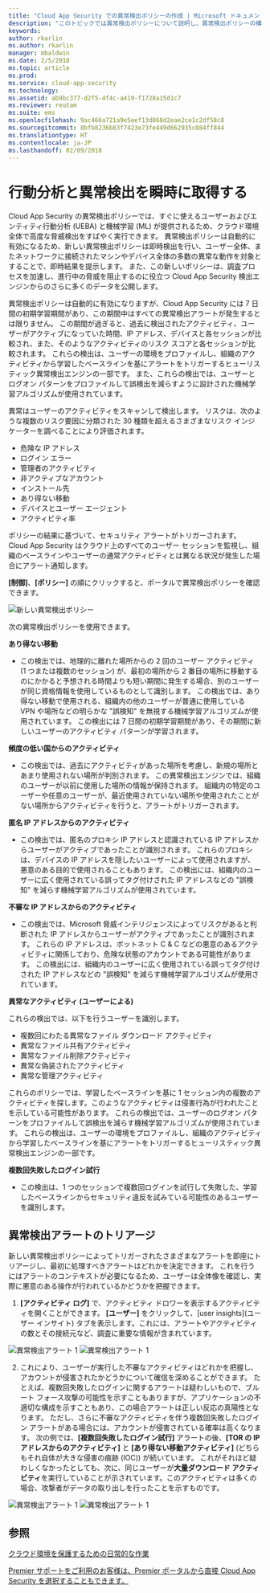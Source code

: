```yaml
---
title: "Cloud App Security での異常検出ポリシーの作成 | Microsoft ドキュメント"
description: "このトピックでは異常検出ポリシーについて説明し、異常検出ポリシーの構成要素に関する参照情報を提供します。"
keywords: 
author: rkarlin
ms.author: rkarlin
manager: mbaldwin
ms.date: 2/5/2018
ms.topic: article
ms.prod: 
ms.service: cloud-app-security
ms.technology: 
ms.assetid: ab9bc377-d2f5-4f4c-a419-f1728a15d1c7
ms.reviewer: reutam
ms.suite: ems
ms.openlocfilehash: 9ac466a721a9e5eef13d868d2eae2ce1c2df58c8
ms.sourcegitcommit: 8bfb8236b83f7423e73fe449d662935c084ff844
ms.translationtype: HT
ms.contentlocale: ja-JP
ms.lasthandoff: 02/09/2018
---
```

# <a name="get-instantaneous-behavioral-analytics-and-anomaly-detection"></a>行動分析と異常検出を瞬時に取得する

Cloud App Security の異常検出ポリシーでは、すぐに使えるユーザーおよびエンティティ行動分析 (UEBA) と機械学習 (ML) が提供されるため、クラウド環境全体で高度な脅威検出をすばやく実行できます。 異常検出ポリシーは自動的に有効になるため、新しい異常検出ポリシーは即時検出を行い、ユーザー全体、またネットワークに接続されたマシンやデバイス全体の多数の異常な動作を対象とすることで、即時結果を提示します。  また、この新しいポリシーは、調査プロセスを加速し、進行中の脅威を阻止するのに役立つ Cloud App Security 検出エンジンからのさらに多くのデータを公開します。 

異常検出ポリシーは自動的に有効になりますが、Cloud App Security には 7 日間の初期学習期間があり、この期間中はすべての異常検出アラートが発生するとは限りません。 この期間が過ぎると、過去に検出されたアクティビティ、ユーザーがアクティブになっていた時間、IP アドレス、デバイスと各セッションが比較され、また、そのようなアクティビティのリスク スコアと各セッションが比較されます。  これらの検出は、ユーザーの環境をプロファイルし、組織のアクティビティから学習したベースラインを基にアラートをトリガーするヒューリスティック異常検出エンジンの一部です。 また、これらの検出では、ユーザーとログオン パターンをプロファイルして誤検出を減らすように設計された機械学習アルゴリズムが使用されています。

異常はユーザーのアクティビティをスキャンして検出します。 リスクは、次のような複数のリスク要因に分類された 30 種類を超えるさまざまなリスク インジケーターを調べることにより評価されます。 
          
 -   危険な IP アドレス
 -   ログイン エラー
 -   管理者のアクティビティ
 -   非アクティブなアカウント
 -   インストール先  
 -   あり得ない移動
 -   デバイスとユーザー エージェント
 -   アクティビティ率

ポリシーの結果に基づいて、セキュリティ アラートがトリガーされます。 Cloud App Security はクラウド上のすべてのユーザー セッションを監視し、組織のベースラインやユーザーの通常アクティビティとは異なる状況が発生した場合にアラート通知します。 


**[制御]**、**[ポリシー]** の順にクリックすると、ポータルで異常検出ポリシーを確認できます。

 ![新しい異常検出ポリシー](./media/new-anomaly-detection-policies.png)

次の異常検出ポリシーを使用できます。

**あり得ない移動**
-  この検出では、地理的に離れた場所からの 2 回のユーザー アクティビティ (1 つまたは複数のセッション) が、最初の場所から 2 番目の場所に移動するのにかかると予想される時間よりも短い期間に発生する場合、別のユーザーが同じ資格情報を使用しているものとして識別します。 この検出では、あり得ない移動で使用される、組織内の他のユーザーが普通に使用している VPN や場所などの明らかな "誤検知" を無視する機械学習アルゴリズムが使用されています。 この検出には 7 日間の初期学習期間があり、その期間に新しいユーザーのアクティビティ パターンが学習されます。


**頻度の低い国からのアクティビティ**
- この検出では、過去にアクティビティがあった場所を考慮し、新規の場所とあまり使用されない場所が判別されます。 この異常検出エンジンでは、組織のユーザーが以前に使用した場所の情報が保持されます。 組織内の特定のユーザーや任意のユーザーが、最近使用されていない場所や使用されたことがない場所からアクティビティを行うと、アラートがトリガーされます。 


**匿名 IP アドレスからのアクティビティ**
- この検出では、匿名のプロキシ IP アドレスと認識されている IP アドレスからユーザーがアクティブであったことが識別されます。 これらのプロキシは、デバイスの IP アドレスを隠したいユーザーによって使用されますが、悪意のある目的で使用されることもあります。 この検出には、組織内のユーザーに広く使用されている誤ってタグ付けされた IP アドレスなどの "誤検知" を減らす機械学習アルゴリズムが使用されています。

**不審な IP アドレスからのアクティビティ**
- この検出では、Microsoft 脅威インテリジェンスによってリスクがあると判断された IP アドレスからユーザーがアクティブであったことが識別されます。 これらの IP アドレスは、ボットネット C & C などの悪意のあるアクティビティに関係しており、危険な状態のアカウントである可能性があります。 この検出には、組織内のユーザーに広く使用されている誤ってタグ付けされた IP アドレスなどの "誤検知" を減らす機械学習アルゴリズムが使用されています。


**異常なアクティビティ (ユーザーによる)**

これらの検出では、以下を行うユーザーを識別します。

 - 複数回にわたる異常なファイル ダウンロード アクティビティ
 - 異常なファイル共有アクティビティ
 - 異常なファイル削除アクティビティ
 - 異常な偽装されたアクティビティ
 - 異常な管理アクティビティ
 
これらのポリシーでは、学習したベースラインを基に 1 セッション内の複数のアクティビティを探します。このようなアクティビティは侵害行為が行われたことを示している可能性があります。 これらの検出では、ユーザーのログオン パターンをプロファイルして誤検出を減らす機械学習アルゴリズムが使用されています。 これらの検出は、ユーザーの環境をプロファイルし、組織のアクティビティから学習したベースラインを基にアラートをトリガーするヒューリスティック異常検出エンジンの一部です。

**複数回失敗したログイン試行**
- この検出は、1 つのセッションで複数回ログインを試行して失敗した、学習したベースラインからセキュリティ違反を試みている可能性のあるユーザーを識別します。 


## <a name="triaging-anomaly-detection-alerts"></a>異常検出アラートのトリアージ

新しい異常検出ポリシーによってトリガーされたさまざまなアラートを即座にトリアージし、最初に処理すべきアラートはどれかを決定できます。 これを行うにはアラートのコンテキストが必要になるため、ユーザーは全体像を確認し、実際に悪意のある操作が行われているかどうかを把握できます。  

1. **[アクティビティ ログ]** で、アクティビティ ドロワーを表示するアクティビティを開くことができます。 **[ユーザー]** をクリックして、[user insights]\(ユーザー インサイト\) タブを表示します。これには、アラートやアクティビティの数とその接続元など、調査に重要な情報が含まれています。 

 ![異常検出アラート 1](./media/anomaly-alert-user1.png)
 ![異常検出アラート 1](./media/anomaly-alert-user2.png)

 
2. これにより、ユーザーが実行した不審なアクティビティはどれかを把握し、アカウントが侵害されたかどうかについて確信を深めることができます。 たとえば、複数回失敗したログインに関するアラートは疑わしいもので、ブルート フォース攻撃の可能性を示すこともありますが、アプリケーションの不適切な構成を示すこともあり、この場合アラートは正しい反応の真陽性となります。 ただし、さらに不審なアクティビティを伴う複数回失敗したログイン アラートがある場合には、アカウントが侵害されている確率は高くなります。 次の例では、**[複数回失敗したログイン試行]** アラートの後、**[TOR の IP アドレスからのアクティビティ]** と **[あり得ない移動アクティビティ]** (どちらもそれ自体が大きな侵害の痕跡 (IOC)) が続いています。 これがそれほど疑わしくなかったとしても、次に、同じユーザーが**大量ダウンロード アクティビティ**を実行していることが示されています。このアクティビティは多くの場合、攻撃者がデータの取り出しを行ったことを示すものです。 

  ![異常検出アラート 1](./media/anomaly-alert-user3.png)
  ![異常検出アラート 1](./media/anomaly-alert-user4.png)

 


  

  
## <a name="see-also"></a>参照  
[クラウド環境を保護するための日常的な作業](daily-activities-to-protect-your-cloud-environment.md)   

[Premier サポートをご利用のお客様は、Premier ポータルから直接 Cloud App Security を選択することもできます。](https://premier.microsoft.com/)  
  
  
